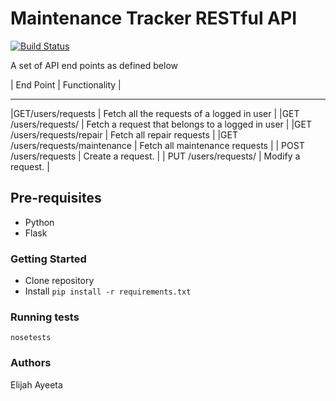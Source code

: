 # Maintenance Tracker RESTful API #

[![Build Status](https://travis-ci.org/Ayeeta/Maintenance_TrackerRESTful_API.svg?branch=develop)](https://travis-ci.org/Ayeeta/Maintenance_TrackerRESTful_API)


A set of API end points as defined below


| End Point  | Functionality      |
------------- -------------------
|GET/users/requests | Fetch all the requests of a logged in user |
|GET /users/requests/<requestId> | Fetch a request that belongs to a logged in user |
|GET /users/requests/repair | Fetch all repair requests |
|GET /users/requests/maintenance | Fetch all maintenance requests |
| POST /users/requests | Create a request. |
| PUT /users/requests/<requestId> | Modify a request. |



## Pre-requisites ##

* Python
* Flask

### Getting Started ###

* Clone repository
* Install `pip install -r requirements.txt`

### Running tests ###

`nosetests`

### Authors ###

Elijah Ayeeta
